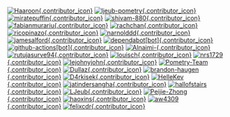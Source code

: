 [![Haaroon](https://avatars.githubusercontent.com/u/7131194?v=4){.contributor_icon}](https://github.com/Haaroon)
[![ljeub-pometry](https://avatars.githubusercontent.com/u/97447091?v=4){.contributor_icon}](https://github.com/ljeub-pometry)
[![miratepuffin](https://avatars.githubusercontent.com/u/6665739?v=4){.contributor_icon}](https://github.com/miratepuffin)
[![shivam-880](https://avatars.githubusercontent.com/u/4599890?v=4){.contributor_icon}](https://github.com/shivam-880)
[![fabianmurariu](https://avatars.githubusercontent.com/u/2404621?v=4){.contributor_icon}](https://github.com/fabianmurariu)
[![rachchan](https://avatars.githubusercontent.com/u/25484244?v=4){.contributor_icon}](https://github.com/rachchan)
[![ricopinazo](https://avatars.githubusercontent.com/u/38461987?v=4){.contributor_icon}](https://github.com/ricopinazo)
[![narnolddd](https://avatars.githubusercontent.com/u/33124479?v=4){.contributor_icon}](https://github.com/narnolddd)
[![jamesalford](https://avatars.githubusercontent.com/u/7249162?v=4){.contributor_icon}](https://github.com/jamesalford)
[![dependabot[bot]](https://avatars.githubusercontent.com/in/29110?v=4){.contributor_icon}](https://github.com/apps/dependabot)
[![github-actions[bot]](https://avatars.githubusercontent.com/in/15368?v=4){.contributor_icon}](https://github.com/apps/github-actions)
[![Alnaimi-](https://avatars.githubusercontent.com/u/5095706?v=4){.contributor_icon}](https://github.com/Alnaimi-)
[![rutujasurve94](https://avatars.githubusercontent.com/u/9448002?v=4){.contributor_icon}](https://github.com/rutujasurve94)
[![louisch](https://avatars.githubusercontent.com/u/772346?v=4){.contributor_icon}](https://github.com/louisch)
[![nrs1729](https://avatars.githubusercontent.com/u/51863168?v=4){.contributor_icon}](https://github.com/nrs1729)
[![lejohnyjohn](https://avatars.githubusercontent.com/u/45882172?v=4){.contributor_icon}](https://github.com/lejohnyjohn)
[![Pometry-Team](https://avatars.githubusercontent.com/u/100171847?v=4){.contributor_icon}](https://github.com/Pometry-Team)
[![Dullaz](https://avatars.githubusercontent.com/u/14945612?v=4){.contributor_icon}](https://github.com/Dullaz)
[![brandon-haugen](https://avatars.githubusercontent.com/u/182728?v=4){.contributor_icon}](https://github.com/brandon-haugen)
[![D4rkisek](https://avatars.githubusercontent.com/u/106534376?v=4){.contributor_icon}](https://github.com/D4rkisek)
[![HelleKev](https://avatars.githubusercontent.com/u/80215162?v=4){.contributor_icon}](https://github.com/HelleKev)
[![jatindersangha](https://avatars.githubusercontent.com/u/62962154?v=4){.contributor_icon}](https://github.com/jatindersangha)
[![hallofstairs](https://avatars.githubusercontent.com/u/51125632?v=4){.contributor_icon}](https://github.com/hallofstairs)
[![LJeub](https://avatars.githubusercontent.com/u/7434177?v=4){.contributor_icon}](https://github.com/LJeub)
[![Peijie-Zhong](https://avatars.githubusercontent.com/u/111187839?v=4){.contributor_icon}](https://github.com/Peijie-Zhong)
[![haoxins](https://avatars.githubusercontent.com/u/2569835?v=4){.contributor_icon}](https://github.com/haoxins)
[![aw4309](https://avatars.githubusercontent.com/u/113125857?v=4){.contributor_icon}](https://github.com/aw4309)
[![felixcdr](https://avatars.githubusercontent.com/u/68109569?v=4){.contributor_icon}](https://github.com/felixcdr)
